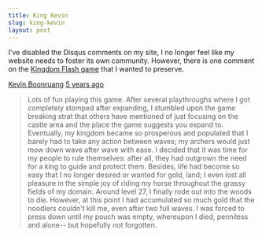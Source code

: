 ```yaml
---
title: King Kevin
slug: king-kevin
layout: post
---
```


I've disabled the Disqus comments on my site, I no longer feel like my website needs to foster its own community. However, there is one comment on the [Kingdom Flash game](/2013/10/kingdom/) that I wanted to preserve.

[Kevin Boonruang](https://disqus.com/by/kevinboonruang/) [ 5 years ago](https://disqus.com/home/discussion/noio/noiokingdom_61/#comment-1088294979)

> Lots of fun playing this game. After several playthroughs where I got completely stomped after expanding, I stumbled upon the game breaking strat that others have mentioned of just focusing on the castle area and the place the game suggests you expand to. Eventually, my kingdom became so prosperous and populated that I barely had to take any action between waves; my archers would just mow down wave after wave with ease. I decided that it was time for my people to rule themselves: after all, they had outgrown the need for a king to guide and protect them. Besides, life had become so easy that I no longer desired or wanted for gold, land; I even lost all pleasure in the simple joy of riding my horse throughout the grassy fields of my domain. Around level 27, I finally rode out into the woods to die. However, at this point I had accumulated so much gold that the noodlers couldn't kill me, even after two full waves. I was forced to press down until my pouch was empty, whereupon I died, penniless and alone-- but hopefully not forgotten.